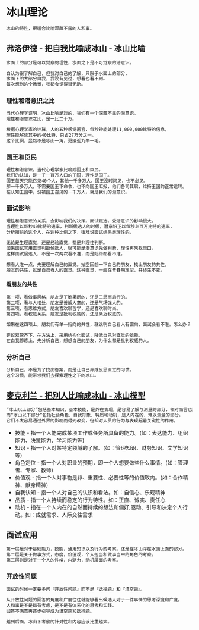 # 冰山理论
```md
冰山的特性，很适合比喻深藏不露的人和事。
```
## 弗洛伊德 - 把自我比喻成冰山 - 冰山比喻
```md
水面上的部分是可以觉察的理性，水面之下是不可觉察的潜意识。
```
```md
自认为很了解自己，但我对自己的了解，只限于水面上的部分，
水面下的大部分自我，我没有见过，想看也看不到。
每次想到这个场景，我都会觉得很无助。
```
### 理性和潜意识之比
```md
当代心理学证明，冰山比喻是对的，我们有一个深藏不露的潜意识。
理性和潜意识之比，是一比二十万。

根据心理学家的计算，人的五种感觉器官，每秒钟能处理11,000,000比特的信息，
理性能解读其中的40比特，只占27万分之一。
这个比例，显然不是冰山一角，更接近九牛一毛。
```
### 国王和臣民
```md
理性和潜意识，当代心理学家比喻成国王和臣民。
我们的认知，是一千一百万人口的王国，理性是国王。
国王每天只能召见40个人，其他一千多万人，国王没时间见，也不必见。
那一千多万人，不需要国王下命令，也不向国王汇报，他们各司其职，维持王国的正常运转。
在认知王国中，没被国王召见的一千万人，就是我们的潜意识。
```
### 面试影响
```md
理性和潜意识的关系，会影响我们的决策。面试甄选，受潜意识的影响很大。
当理性以每秒40比特的速率，判断候选人的时候，潜意识正以每秒上百万比特的速率，
分析眼前的这个人，在这种比例之下，很难说面试结果是理性的。
```
```md
无论是生理直觉，还是经验直觉，都是非理性判断。
如果面试官用直觉判断候选人，很可能是潜意识先做判断，理性再来找借口。
这样面试候选人，不是一次两次看不准，而是始终都看不准。
```
```md
想看人准一点，先要理解自己的直觉。抽空回想一下自己的朋友，找出朋友的共性。
朋友的共性，就是自己看人的直觉。这种直觉，一般在青春期定型，并终生不变。
```
#### 看朋友的共性
```md
第一项，看做事风格，朋友是干脆果断的，还是三思而后行的。
第二项，看与人相处，朋友是善解人意的，还是气场强大的。
第三项，看思维方式，朋友喜欢聊哲学，还是喜欢聊时尚。
第四项，看权威关系，朋友是批判权威的，还是亲近权威的。
```
```md
如果在这四项上，朋友们有单一指向的共性，就说明自己看人有偏向，面试会看不准。怎么办？
```
```md
建议双管齐下，在方法上，采用结构化面试，降低自己对直觉的依赖。
在自我修炼上，先分析自己，想想自己的朋友，为什么都是批判权威的人。
```
### 分析自己
```md
分析自己，不是为了找出答案，而是让自己养成反思直觉的习惯。
这个习惯，能带领我们去探索理性之下的冰山。
```
## [麦克利兰 - 把别人比喻成冰山 - 冰山模型](https://baike.baidu.com/item/%E5%86%B0%E5%B1%B1%E6%A8%A1%E5%9E%8B/11023924?fr=aladdin)
```md
“冰山以上部分”包括基本知识、基本技能，是外在表现，是容易了解与测量的部分，相对而言也比较容易通过培训来改变和发展。
而“冰山以下部分”包括社会角色、自我形象、特质和动机，是人内在的、难以测量的部分。
它们不太容易通过外界的影响而得到改变，但却对人员的行为与表现起着关键性的作用。
```
* 技能 - 指一个人能完成某项工作或任务所具备的能力。(如：表达能力、组织能力、决策能力、学习能力等)
* 知识 - 指一个人对某特定领域的了解。(如：管理知识、财务知识、文学知识等)
* 角色定位 - 指一个人对职业的预期，即一个人想要做些什么事情。(如：管理者、专家、教师)
* 价值观 - 指一个人对事物是非、重要性、必要性等的价值取向。(如：合作精神、献身精神)
* 自我认知 - 指一个人对自己的认识和看法。如：自信心、乐观精神
* 品质 - 指一个人持续而稳定的行为特性。如：正直、诚实、责任心
* 动机 - 指在一个人内在的自然而持续的想法和偏好,驱动、引导和决定个人行动。如：成就需求、人际交往需求

## 面试应用
```md
第一层是对于基础能力，技能，通用知识以及行为的考察。这是在冰山浮在水面上面的部分。
第二层是关于做事方式，态度，价值观，个人担当和做事当中的角色的考察。
第三层则是对于一个人的性格，内驱力，动机层面的考察。
```
### 开放性问题
```md
面试的时候一定要多问『开放性问题』而不是『选择题』和『填空题』。

从开放性问题的回答的角度和广度往往就能够看出候选人对于一件事情的思考深度和广度。
人和事是不是都有考虑，是不是有体系化的思考和实践。
回答不满意再逐步引导成为填空题和选择题。

越到后面，冰山下考察的针对性和内容应该比重越大。
```